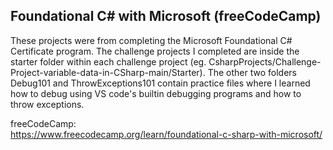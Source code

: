 ## Foundational C# with Microsoft (freeCodeCamp)
These projects were from completing the Microsoft Foundational C# Certificate program. The challenge projects I completed are inside the starter folder within each challenge project 
(eg. CsharpProjects/Challenge-Project-variable-data-in-CSharp-main/Starter). The other two folders Debug101 and ThrowExceptions101 contain practice files where I learned how to debug using VS code's builtin
debugging programs and how to throw exceptions.

freeCodeCamp:  
https://www.freecodecamp.org/learn/foundational-c-sharp-with-microsoft/
